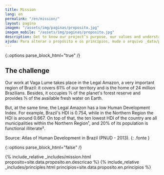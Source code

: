 ```yaml
---
title: Mission
lang: en
permalink: "/en/mission/"
layout: pagina
imagem: "/assets/img/paginas/proposito.jpg"
imagem_mobile: "/assets/img/paginas/proposito.jpg"
description: Get to know our project’s purpose, our values and understand the eight principles that lead us to pursue our main mission.
ajuda: Para alterar o propósito e os princípios, mude o arquivo _data/principios.yml
---
```


{::options parse_block_html="true" /}

<div class="container pagina-proposito">
  <h2>The challenge</h2>

  Our work at Vaga Lume takes place in the Legal Amazon, a very important region of Brazil: it covers 61% of our territory and is the home of 24 million Brazilians. Besides, it occupies ⅕ of the planet's forest reserve and provides ⅕ of the available fresh water on Earth.

  But, at the same time, the Legal Amazon has a low Human Development Index. For example, Brazil's HDI is 0.754, while in the Northern Region the HDI is around 0.667. On top of that, the ten lowest HDI of the country are all municipalities within the Northern Region¹, and 20% of its population is functional illiterate².

  Source: Atlas of Human Development in Brazil (PNUD - 2013).
  {: .fonte }

  [^1]: Among the 5.565 municipalities present in the Atlas of Human Development in Brazil in 2013, the 10 worst are all in the Northern Region.

  [^2]: Fonte: PNAD 2015 - Brazil's rate is 17%.

</div>

{::options parse_block_html="false" /}

{% include_relative _includes/mission.html proposito=site.data.proposito.en.descricao %}
{% include_relative _includes/principles.html principios=site.data.proposito.en.principios %}
